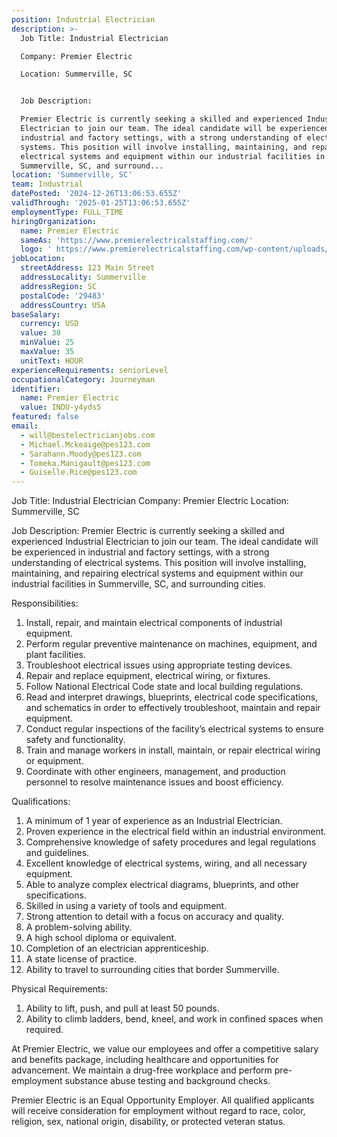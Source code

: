 ```yaml
---
position: Industrial Electrician
description: >-
  Job Title: Industrial Electrician

  Company: Premier Electric

  Location: Summerville, SC


  Job Description:

  Premier Electric is currently seeking a skilled and experienced Industrial
  Electrician to join our team. The ideal candidate will be experienced in
  industrial and factory settings, with a strong understanding of electrical
  systems. This position will involve installing, maintaining, and repairing
  electrical systems and equipment within our industrial facilities in
  Summerville, SC, and surround...
location: 'Summerville, SC'
team: Industrial
datePosted: '2024-12-26T13:06:53.655Z'
validThrough: '2025-01-25T13:06:53.655Z'
employmentType: FULL_TIME
hiringOrganization:
  name: Premier Electric
  sameAs: 'https://www.premierelectricalstaffing.com/'
  logo: ' https://www.premierelectricalstaffing.com/wp-content/uploads/2020/05/Premier-Electrical-Staffing-logo.png'
jobLocation:
  streetAddress: 123 Main Street
  addressLocality: Summerville
  addressRegion: SC
  postalCode: '29483'
  addressCountry: USA
baseSalary:
  currency: USD
  value: 30
  minValue: 25
  maxValue: 35
  unitText: HOUR
experienceRequirements: seniorLevel
occupationalCategory: Journeyman
identifier:
  name: Premier Electric
  value: INDU-y4yds5
featured: false
email:
  - will@bestelectricianjobs.com
  - Michael.Mckeaige@pes123.com
  - Sarahann.Moody@pes123.com
  - Tomeka.Manigault@pes123.com
  - Guiselle.Rice@pes123.com
---
```




Job Title: Industrial Electrician
Company: Premier Electric
Location: Summerville, SC

Job Description:
Premier Electric is currently seeking a skilled and experienced Industrial Electrician to join our team. The ideal candidate will be experienced in industrial and factory settings, with a strong understanding of electrical systems. This position will involve installing, maintaining, and repairing electrical systems and equipment within our industrial facilities in Summerville, SC, and surrounding cities.

Responsibilities:

1. Install, repair, and maintain electrical components of industrial equipment.
2. Perform regular preventive maintenance on machines, equipment, and plant facilities.
3. Troubleshoot electrical issues using appropriate testing devices.
4. Repair and replace equipment, electrical wiring, or fixtures.
5. Follow National Electrical Code state and local building regulations.
6. Read and interpret drawings, blueprints, electrical code specifications, and schematics in order to effectively troubleshoot, maintain and repair equipment.
7. Conduct regular inspections of the facility’s electrical systems to ensure safety and functionality.
8. Train and manage workers in install, maintain, or repair electrical wiring or equipment.
9. Coordinate with other engineers, management, and production personnel to resolve maintenance issues and boost efficiency.

Qualifications:

1. A minimum of 1 year of experience as an Industrial Electrician.
2. Proven experience in the electrical field within an industrial environment.
3. Comprehensive knowledge of safety procedures and legal regulations and guidelines.
4. Excellent knowledge of electrical systems, wiring, and all necessary equipment.
5. Able to analyze complex electrical diagrams, blueprints, and other specifications.
6. Skilled in using a variety of tools and equipment.
7. Strong attention to detail with a focus on accuracy and quality.
8. A problem-solving ability.
9. A high school diploma or equivalent.
10. Completion of an electrician apprenticeship.
11. A state license of practice.
12. Ability to travel to surrounding cities that border Summerville.

Physical Requirements:

1. Ability to lift, push, and pull at least 50 pounds.
2. Ability to climb ladders, bend, kneel, and work in confined spaces when required.

At Premier Electric, we value our employees and offer a competitive salary and benefits package, including healthcare and opportunities for advancement. We maintain a drug-free workplace and perform pre-employment substance abuse testing and background checks. 

Premier Electric is an Equal Opportunity Employer. All qualified applicants will receive consideration for employment without regard to race, color, religion, sex, national origin, disability, or protected veteran status.
